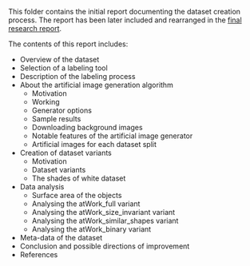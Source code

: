 This folder contains the initial report documenting the dataset creation process. The report has been later included and rearranged in the [final research report](https://github.com/NareshGuru77/SemanticSegmentation/blob/master/Report/GurulinganNK-RnD-Report.pdf).

The contents of this report includes:
* Overview of the dataset
* Selection of a labeling tool
* Description of the labeling process
* About the artificial image generation algorithm
    * Motivation
    * Working
    * Generator options
    * Sample results
    * Downloading background images
    * Notable features of the artificial image generator
    * Artificial images for each dataset split
* Creation of dataset variants
    * Motivation
    * Dataset variants
    * The shades of white dataset
* Data analysis
    * Surface area of the objects
    * Analysing the atWork_full variant
    * Analysing the atWork_size_invariant variant
    * Analysing the atWork_similar_shapes variant
    * Analysing the atWork_binary variant
* Meta-data of the dataset
* Conclusion and possible directions of improvement
* References